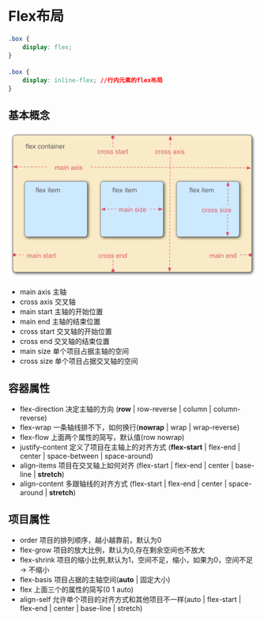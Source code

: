 # Flex布局

```css
.box {
    display: flex;
}

.box {
    display: inline-flex; //行内元素的flex布局
}
```

## 基本概念
![flex](../resource/flex/flex.png)

- main axis 主轴
- cross axis 交叉轴
- main start 主轴的开始位置
- main end 主轴的结束位置
- cross start 交叉轴的开始位置
- cross end 交叉轴的结束位置
- main size 单个项目占据主轴的空间
- cross size 单个项目占据交叉轴的空间

## 容器属性
- flex-direction 决定主轴的方向 (**row** | row-reverse | column | column-reverse)
- flex-wrap 一条轴线排不下，如何换行(**nowrap** | wrap | wrap-reverse)
- flex-flow 上面两个属性的简写，默认值(row nowrap)
- justify-content 定义了项目在主轴上的对齐方式 (**flex-start** | flex-end | center | space-between | space-around)
- align-items 项目在交叉轴上如何对齐 (flex-start | flex-end | center | base-line | **stretch**)
- align-content 多跟轴线的对齐方式 (flex-start | flex-end | center | space-around | **stretch**)

## 项目属性
- order 项目的排列顺序，越小越靠前，默认为0
- flex-grow 项目的放大比例，默认为0,存在剩余空间也不放大
- flex-shrink 项目的缩小比例,默认为1，空间不足，缩小，如果为0，空间不足 -> 不缩小
- flex-basis 项目占据的主轴空间(**auto** | 固定大小)
- flex 上面三个的属性的简写(0 1 auto)
- align-self 允许单个项目的对齐方式和其他项目不一样(auto | flex-start | flex-end | center | base-line | stretch)